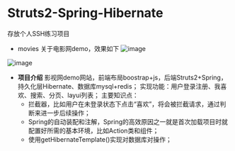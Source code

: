 # Struts2-Spring-Hibernate
存放个人SSH练习项目

- movies 
关于电影网demo，效果如下
![image](https://github.com/Jackpon/Struts2-Spring-Hibernate/tree/master/gif/search.gif)

![image](https://github.com/Jackpon/Struts2-Spring-Hibernate/tree/master/gif/ilike.gif)

- **项目介绍**
 	影视网demo网站，前端布局boostrap+js，后端Struts2+Spring，持久化层Hibernate、数据库mysql+redis；
 	实现功能：用户登录注册、我喜欢、搜索、分页、layui列表；
 	主要知识点：
 	- 拦截器，比如用户在未登录状态下点击“喜欢”，将会被拦截请求，通过判断来进一步后续操作；
 	- Spring的自动装配和注解，Spring的高效原因之一就是首次加载项目时就配置好所需的基本环境，比如Action类和组件；
 	- 使用getHibernateTemplate()实现对数据库对操作；